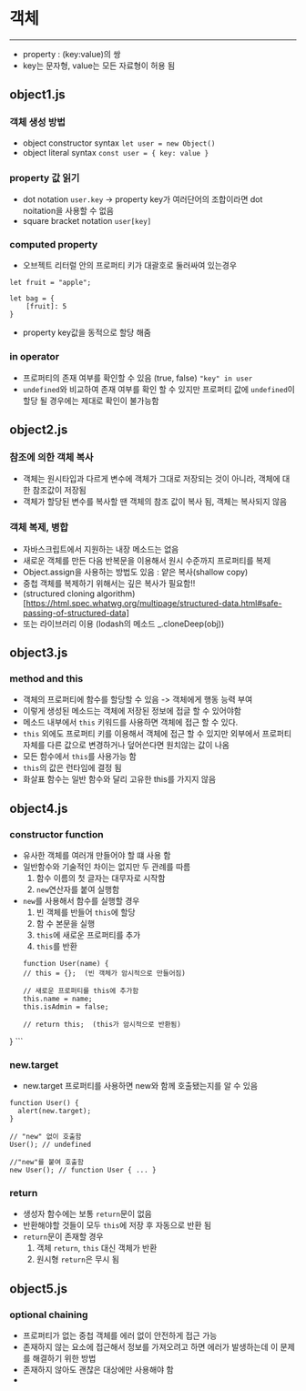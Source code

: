 # 객체
---
- property : (key:value)의 쌍
- key는 문자형, value는 모든 자료형이 허용 됨
  

## object1.js



### 객체 생성 방법
- object constructor syntax `let user = new Object()`
- object literal syntax `const user = { key: value }`


### property 값 읽기
- dot notation `user.key`
    -> property key가 여러단어의 조합이라면 dot noitation을 사용할 수 없음
- square bracket notation `user[key]`


### computed property
- 오브젝트 리터럴 안의 프로퍼티 키가 대괄호로 둘러싸여 있는경우
```
let fruit = "apple";

let bag = {
    [fruit]: 5
}
```
- property key값을 동적으로 할당 해줌


### in operator
- 프로퍼티의 존재 여부를 확인할 수 있음 (true, false)   `"key" in user`
- `undefined`와 비교하여 존재 여부를 확인 할 수 있지만 프로퍼티 값에 `undefined`이 할당 될 경우에는 제대로 확인이 불가능함




## object2.js



### 참조에 의한 객체 복사
- 객체는 원시타입과 다르게 변수에 객체가 그대로 저장되는 것이 아니라, 객체에 대한 참조값이 저장됨
- 객체가 할당된 변수를 복사할 땐 객체의 참조 값이 복사 됨, 객체는 복사되지 않음


### 객체 복제, 병합
- 자바스크립트에서 지원하는 내장 메소드는 없음
- 새로운 객체를 만든 다음 반복문을 이용해서 원시 수준까지 프로퍼티를 복제
- Object.assign을 사용하는 방법도 있음 : 얕은 복사(shallow copy)
- 중첩 객체를 복제하기 위해서는 깊은 복사가 필요함!! 
- (structured cloning algorithm)[https://html.spec.whatwg.org/multipage/structured-data.html#safe-passing-of-structured-data]
- 또는 라이브러리 이용 (lodash의 메소드 _.cloneDeep(obj))




## object3.js



### method and this
- 객체의 프로퍼티에 함수를 할당할 수 있음 -> 객체에게 행동 능력 부여
- 이렇게 생성된 메소드는 객체에 저장된 정보에 접글 할 수 있어야함
- 메소드 내부에서 `this` 키워드를 사용하면 객체에 접근 할 수 있다.
- `this` 외에도 프로퍼티 키를 이용해서 객체에 접근 할 수 있지만 외부에서 프로퍼티 자체를 다른 값으로 변경하거나 덮어쓴다면 원치않는 값이 나옴
- 모든 함수에서 `this`를 사용가능 함
- `this`의 값은 런타임에 결정 됨
- 화살표 함수는 일반 함수와 달리 고유한 this를 가지지 않음





## object4.js



### constructor function
- 유사한 객체를 여러개 만들어야 할 떄 사용 함
- 일반함수와 기술적인 차이는 없지만 두 관례를 따름
  1. 함수 이름의 첫 글자는 대무자로 시작함
  2. `new`연산자를 붙여 실행함
- `new`를 사용해서 함수를 실행할 경우
  1. 빈 객체를 반들어 `this`에 할당
  2. 함 수 본문을 실행
  3. `this`에 새로운 프로퍼티를 추가
  4. `this`를 반환
  ```
  function User(name) {
  // this = {};  (빈 객체가 암시적으로 만들어짐)

  // 새로운 프로퍼티를 this에 추가함
  this.name = name;
  this.isAdmin = false;

  // return this;  (this가 암시적으로 반환됨)
} ```

### new.target
- new.target 프로퍼티를 사용하면 new와 함께 호출됐는지를 알 수 있음
```
function User() {
  alert(new.target);
}

// "new" 없이 호출함
User(); // undefined

//"new"를 붙여 호출함
new User(); // function User { ... }
```

### return
- 생성자 함수에는 보통 `return`문이 없음
- 반환해야할 것들이 모두 `this`에 저장 후 자동으로 반환 됨
- `return`문이 존재할 경우
    1. 객체 `return`, `this` 대신 객체가 반환
    2. 원시형 `return`은 무시 됨





## object5.js



### optional chaining
- 프로퍼티가 없는 중첩 객체를 에러 없이 안전하게 접근 가능
- 존재하지 않는 요소에 접근해서 정보를 가져오려고 하면 에러가 발생하는데 이 문제를 해결하기 위한 방법
- 존재하지 않아도 괜찮은 대상에만 사용해야 함
- 
